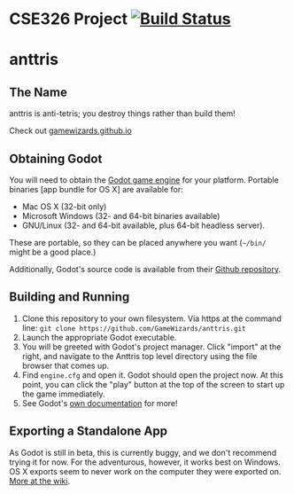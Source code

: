 CSE326 Project [![Build Status](https://travis-ci.org/GameWizards/anttris.svg?branch=unify)](https://travis-ci.org/GameWizards/anttris)
=======

# anttris

## The Name
anttris is anti-tetris; you destroy things rather than build them! 

Check out [gamewizards.github.io](http://gamewizards.github.io)

## Obtaining Godot
You will need to obtain the [Godot game engine](http://www.godotengine.org/wp/download/) for your platform. Portable binaries [app bundle for OS X] are available for: 
* Mac OS X (32-bit only) 
* Microsoft Windows (32- and 64-bit binaries available) 
* GNU/Linux (32- and 64-bit available, plus 64-bit headless server).

These are portable, so they can be placed anywhere you want (`~/bin/` might be a good place.)  

Additionally, Godot's source code is available from their [Github repository](https://github.com/okamstudio/godot).

## Building and Running
1.  Clone this repository to your own filesystem. Via https at the command line: `git clone https://github.com/GameWizards/anttris.git`
2. Launch the appropriate Godot executable.
3. You will be greeted with Godot's project manager. Click "import" at the right, and navigate to the Anttris top level directory using the file browser that comes up.
4. Find `engine.cfg` and open it. Godot should open the project now. At this point, you can click the "play" button at the top of the screen to start up the game immediately. 
5. See Godot's [own documentation](https://github.com/okamstudio/godot/wiki) for more!

## Exporting a Standalone App
As Godot is still in beta, this is currently buggy, and we don't recommend trying it for now. For the adventurous, however, it works best on Windows. OS X exports seem to never work on the computer they were exported on. [More at the wiki](https://github.com/okamstudio/godot/wiki/export).


